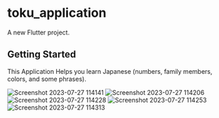 # toku_application

A new Flutter project.

## Getting Started

This Application Helps you learn Japanese (numbers, family members, colors, and some phrases).


![Screenshot 2023-07-27 114141](https://github.com/Ahmeddsanad/toku_application/assets/100171203/56b3b3f9-efc2-4aa4-953f-a3a38734a3e8)
![Screenshot 2023-07-27 114206](https://github.com/Ahmeddsanad/toku_application/assets/100171203/857a2da3-5745-4d9a-b359-dd27d6f42fa5)
![Screenshot 2023-07-27 114228](https://github.com/Ahmeddsanad/toku_application/assets/100171203/c4d423c0-3e52-4611-8da2-d42a576ad1c9)
![Screenshot 2023-07-27 114253](https://github.com/Ahmeddsanad/toku_application/assets/100171203/d2af6a54-1ea9-4cf4-af74-92e54f8caf4e)
![Screenshot 2023-07-27 114313](https://github.com/Ahmeddsanad/toku_application/assets/100171203/40010ada-7072-4b1f-b11a-9b3a4425b6de)
